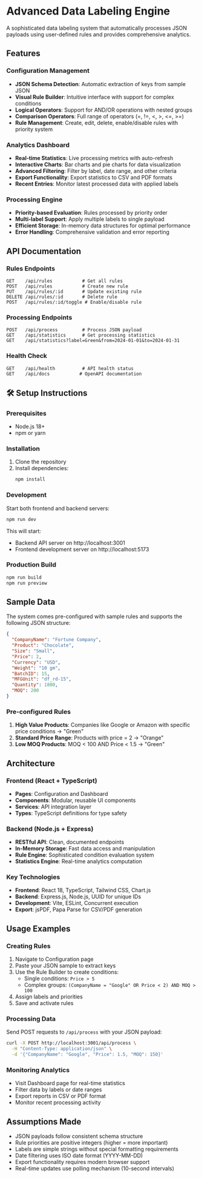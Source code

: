 # Advanced Data Labeling Engine

A sophisticated data labeling system that automatically processes JSON payloads using user-defined rules and provides comprehensive analytics.

##  Features

### Configuration Management
- **JSON Schema Detection**: Automatic extraction of keys from sample JSON
- **Visual Rule Builder**: Intuitive interface with support for complex conditions
- **Logical Operators**: Support for AND/OR operations with nested groups
- **Comparison Operators**: Full range of operators (=, !=, <, >, <=, >=)
- **Rule Management**: Create, edit, delete, enable/disable rules with priority system

### Analytics Dashboard
- **Real-time Statistics**: Live processing metrics with auto-refresh
- **Interactive Charts**: Bar charts and pie charts for data visualization
- **Advanced Filtering**: Filter by label, date range, and other criteria
- **Export Functionality**: Export statistics to CSV and PDF formats
- **Recent Entries**: Monitor latest processed data with applied labels

### Processing Engine
- **Priority-based Evaluation**: Rules processed by priority order
- **Multi-label Support**: Apply multiple labels to single payload
- **Efficient Storage**: In-memory data structures for optimal performance
- **Error Handling**: Comprehensive validation and error reporting

## API Documentation

### Rules Endpoints
```
GET    /api/rules           # Get all rules
POST   /api/rules           # Create new rule
PUT    /api/rules/:id       # Update existing rule
DELETE /api/rules/:id       # Delete rule
POST   /api/rules/:id/toggle # Enable/disable rule
```

### Processing Endpoints
```
POST   /api/process         # Process JSON payload
GET    /api/statistics      # Get processing statistics
GET    /api/statistics?label=Green&from=2024-01-01&to=2024-01-31
```

### Health Check
```
GET    /api/health          # API health status
GET    /api/docs           # OpenAPI documentation
```

## 🛠️ Setup Instructions

### Prerequisites
- Node.js 18+
- npm or yarn

### Installation
1. Clone the repository
2. Install dependencies:
   ```bash
   npm install
   ```

### Development
Start both frontend and backend servers:
```bash
npm run dev
```

This will start:
- Backend API server on http://localhost:3001
- Frontend development server on http://localhost:5173

### Production Build
```bash
npm run build
npm run preview
```

## Sample Data

The system comes pre-configured with sample rules and supports the following JSON structure:

```json
{
  "CompanyName": "Fortune Company",
  "Product": "Chocolate",
  "Size": "Small",
  "Price": 2,
  "Currency": "USD",
  "Weight": "10 gm",
  "BatchID": 15,
  "MFGUnit": "df_rd-15",
  "Quantity": 1800,
  "MOQ": 200
}
```

### Pre-configured Rules
1. **High Value Products**: Companies like Google or Amazon with specific price conditions → "Green"
2. **Standard Price Range**: Products with price = 2 → "Orange"
3. **Low MOQ Products**: MOQ < 100 AND Price < 1.5 → "Green"

## Architecture

### Frontend (React + TypeScript)
- **Pages**: Configuration and Dashboard
- **Components**: Modular, reusable UI components
- **Services**: API integration layer
- **Types**: TypeScript definitions for type safety

### Backend (Node.js + Express)
- **RESTful API**: Clean, documented endpoints
- **In-Memory Storage**: Fast data access and manipulation
- **Rule Engine**: Sophisticated condition evaluation system
- **Statistics Engine**: Real-time analytics computation

### Key Technologies
- **Frontend**: React 18, TypeScript, Tailwind CSS, Chart.js
- **Backend**: Express.js, Node.js, UUID for unique IDs
- **Development**: Vite, ESLint, Concurrent execution
- **Export**: jsPDF, Papa Parse for CSV/PDF generation

## Usage Examples

### Creating Rules
1. Navigate to Configuration page
2. Paste your JSON sample to extract keys
3. Use the Rule Builder to create conditions:
   - Single conditions: `Price > 5`
   - Complex groups: `(CompanyName = "Google" OR Price < 2) AND MOQ > 100`
4. Assign labels and priorities
5. Save and activate rules

### Processing Data
Send POST requests to `/api/process` with your JSON payload:
```bash
curl -X POST http://localhost:3001/api/process \
  -H "Content-Type: application/json" \
  -d '{"CompanyName": "Google", "Price": 1.5, "MOQ": 150}'
```

### Monitoring Analytics
- Visit Dashboard page for real-time statistics
- Filter data by labels or date ranges
- Export reports in CSV or PDF format
- Monitor recent processing activity

## Assumptions Made

- JSON payloads follow consistent schema structure
- Rule priorities are positive integers (higher = more important)
- Labels are simple strings without special formatting requirements
- Date filtering uses ISO date format (YYYY-MM-DD)
- Export functionality requires modern browser support
- Real-time updates use polling mechanism (10-second intervals)

